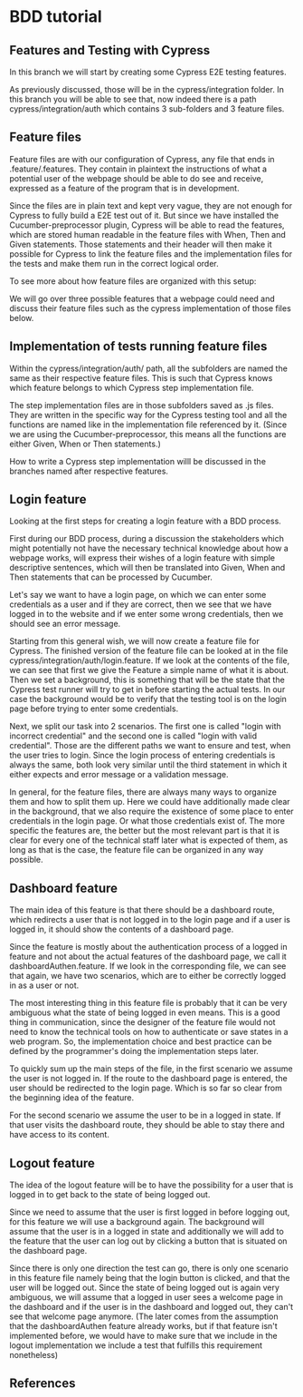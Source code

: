 # BDD tutorial
## Features and Testing with Cypress
In this branch we will start by creating some Cypress E2E testing features.

As previously discussed, those will be in the cypress/integration folder. In this branch you will be able to see that, now indeed there is a path cypress/integration/auth which contains 3 sub-folders and 3 feature files.

## Feature files
Feature files are with our configuration of Cypress, any file that ends in .feature/.features. They contain in plaintext the instructions of what a potential user of the webpage should be able to do see and receive, expressed as a feature of the program that is in development.

Since the files are in plain text and kept very vague, they are not enough for Cypress to fully build a E2E test out of it. But since we have installed the Cucumber-preprocessor plugin, Cypress will be able to read the features, which are stored human readable in the feature files with When, Then and Given statements. Those statements and their header will then make it possible for Cypress to link the feature files and the implementation files for the tests and make them run in the correct logical order.

To see more about how feature files are organized with this setup:  

We will go over three possible features that a webpage could need and discuss their feature files such as the cypress implementation of those files below.

## Implementation of tests running feature files
Within the cypress/integration/auth/ path, all the subfolders are named the same as their respective feature files. This is such that Cypress knows which feature belongs to which Cypress step implementation file.

The step implementation files are in those subfolders saved as .js files. They are written in the specific way for the Cypress testing tool and all the functions are named like in the implementation file referenced by it. (Since we are using the Cucumber-preprocessor, this means all the functions are either Given, When or Then statements.)

How to write a Cypress step implementation willl be discussed in the branches named after respective features.
## Login feature
Looking at the first steps for creating a login feature with a BDD process.

First during our BDD process, during a discussion the stakeholders which might potentially not have the necessary technical knowledge about how a webpage works, will express their wishes of a login feature with simple descriptive sentences, which will then be translated into Given, When and Then statements that can be processed by Cucumber.

Let's say we want to have a login page, on which we can enter some credentials as a user and if they are correct, then we see that we have logged in to the website and if we enter some wrong credentials, then we should see an error message.

Starting from this general wish, we will now create a feature file for Cypress. The finished version of the feature file can be looked at in the file cypress/integration/auth/login.feature.
If we look at the contents of the file, we can see that first we give the Feature a simple name of what it is about. Then we set a background, this is something that will be the state that the Cypress test runner will try to get in before starting the actual tests. In our case the background would be to verify that the testing tool is on the login page before trying to enter some credentials.

Next, we split our task into 2 scenarios. The first one is called "login with incorrect credential" and the second one is called "login with valid credential". Those are the different paths we want to ensure and test, when the user tries to login. Since the login process of entering credentials is always the same, both look very similar until the third statement in which it either expects and error message or a validation message.

In general, for the feature files, there are always many ways to organize them and how to split them up. Here we could have additionally made clear in the background, that we also require the existence of some place to enter credentials in the login page. Or what those credentials exist of. The more specific the features are, the better but the most relevant part is that it is clear for every one of the technical staff later what is expected of them, as long as that is the case, the feature file can be organized in any way possible.

## Dashboard feature
The main idea of this feature is that there should be a dashboard route, which redirects a user that is not logged in to the login page and if a user is logged in, it should show the contents of a dashboard page.

Since the feature is mostly about the authentication process of a logged in feature and not about the actual features of the dashboard page, we call it dashboardAuthen.feature. If we look in the corresponding file, we can see that again, we have two scenarios, which are to either be correctly logged in as a user or not.

The most interesting thing in this feature file is probably that it can be very ambiguous what the state of being logged in even means. This is a good thing in communication, since the designer of the feature file would not need to know the technical tools on how to authenticate or save states in a web program. So, the implementation choice and best practice can be defined by the programmer's doing the implementation steps later.

To quickly sum up the main steps of the file, in the first scenario we assume the user is not logged in. If the route to the dashboard page is entered, the user should be redirected to the login page. Which is so far so clear from the beginning idea of the feature.

For the second scenario we assume the user to be in a logged in state. If that user visits the dashboard route, they should be able to stay there and have access to its content.

## Logout feature
The idea of the logout feature will be to have the possibility for a user that is logged in to get back to the state of being logged out.

Since we need to assume that the user is first logged in before logging out, for this feature we will use a background again. The background will assume that the user is in a logged in state and additionally we will add to the feature that the user can log out by clicking a button that is situated on the dashboard page.

Since there is only one direction the test can go, there is only one scenario in this feature file namely being that the login button is clicked, and that the user will be logged out. Since the state of being logged out is again very ambiguous, we will assume that a logged in user sees a welcome page in the dashboard and if the user is in the dashboard and logged out, they can't see that welcome page anymore. (The later comes from the assumption that the dashboardAuthen feature already works, but if that feature isn't implemented before, we would have to make sure that we include in the logout implementation we include a test that fulfills this requirement nonetheless)

## References
